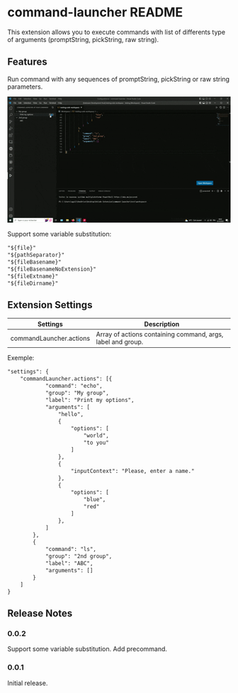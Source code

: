 # command-launcher README

This extension allows you to execute commands with list of differents type of arguments (promptString, pickString, raw string).

## Features

Run command with any sequences of promptString, pickString or raw string parameters.

![til](./res/Command_Launcher_run.gif)

Support some variable substitution:

    "${file}"
    "${pathSeparator}"
    "${fileBasename}"
    "${fileBasenameNoExtension}"
    "${fileExtname}"
    "${fileDirname}"

## Extension Settings

| Settings                 | Description                                                 |
| ------------------------ | ----------------------------------------------------------- |
| commandLauncher.actions  | Array of actions containing  command, args, label and group.|

Exemple:

```
"settings": {
    "commandLauncher.actions": [{
            "command": "echo",
            "group": "My group",
            "label": "Print my options",
            "arguments": [
                "hello",
                {
                    "options": [
                        "world",
                        "to you"
                    ]
                },
                {
                    "inputContext": "Please, enter a name."
                },
                {
                    "options": [
                        "blue",
                        "red"
                    ]
                },
            ]
        },
        {
            "command": "ls",
            "group": "2nd group",
            "label": "ABC",
            "arguments": []
        }
    ]
}
```

## Release Notes

### 0.0.2

Support some variable substitution.
Add precommand.

### 0.0.1

Initial release.

